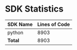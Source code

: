# SDK Statistics

| SDK Name | Lines of Code |
| -------- | ------------- |
| python | 8903 |
| **Total** | 8903 |
